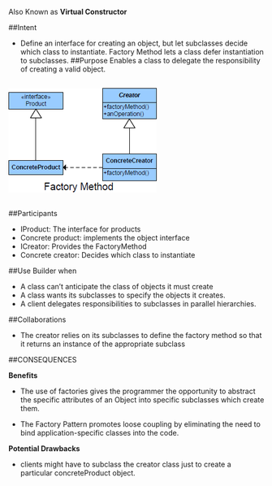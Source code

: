 Also Known as **Virtual Constructor**

##Intent

+	Define an interface for creating an object, but let subclasses decide which
class to instantiate. Factory Method lets a class defer instantiation to subclasses.
##Purpose
Enables a class to delegate the responsibility of creating a valid object.

##
![alt text](./Images/Factory-1.md.png "Factory")
##

##Participants

+	IProduct: The interface for products
+	Concrete product: implements the object interface
+	ICreator: Provides the FactoryMethod
+	Concrete creator: Decides which class to instantiate

##Use Builder when

+	A class can’t anticipate the class of objects it must create
+	A class wants its subclasses to specify the objects it creates.
+	A client delegates responsibilities to subclasses in parallel hierarchies.


##Collaborations
+	The creator relies on its subclasses to define the factory method so that it 
returns an instance of the appropriate subclass

##CONSEQUENCES

**Benefits**

+	The use of factories gives the programmer the opportunity to abstract the specific attributes of an Object into specific subclasses which create them.

+	The Factory Pattern promotes loose coupling by eliminating the need to bind application-specific classes into the code.


**Potential Drawbacks**

+	clients might have to subclass the creator class just to create a particular concreteProduct object.


